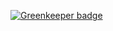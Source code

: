

[![Greenkeeper badge](https://badges.greenkeeper.io/alexandrethsilva/sc-fe-applications.svg?token=5961096a7436a37ccc2b7ebadf22f4d7c2b1df0273267a5c1e99e24e1f79d5ba&ts=1508159704954)](https://greenkeeper.io/)